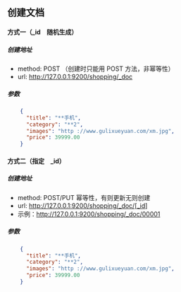## 创建文档
#### 方式一（_id　随机生成）
##### 创建地址
- method: POST （创建时只能用 POST 方法，非幂等性）
- url: http://127.0.0.1:9200/shopping/_doc
##### 参数
```json
    {
      "title": "**手机",
      "category": "**2",
      "images": "http ://www.gulixueyuan.com/xm.jpg",
      "price": 39999.00
    }
```
#### 方式二（指定　_id）
##### 创建地址
- method: POST/PUT 幂等性，有则更新无则创建
- url: http://127.0.0.1:9200/shopping/_doc/[_id]
- 示例：http://127.0.0.1:9200/shopping/_doc/00001
##### 参数
```json
    {
      "title": "**手机",
      "category": "**2",
      "images": "http ://www.gulixueyuan.com/xm.jpg",
      "price": 39999.00
    }
```